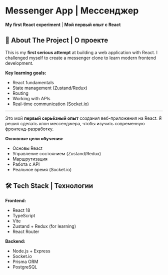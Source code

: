 # Messenger App | Мессенджер  
**My first React experiment** | **Мой первый опыт с React**  

## 🌟 About The Project | О проекте  
This is my **first serious attempt** at building a web application with React. I challenged myself to create a messenger clone to learn modern frontend development.  

**Key learning goals:**  
- React fundamentals  
- State management (Zustand/Redux)  
- Routing  
- Working with APIs  
- Real-time communication (Socket.io)  

---  

Это мой **первый серьёзный опыт** создания веб-приложения на React. Я решил сделать клон мессенджера, чтобы изучить современную фронтенд-разработку.  

**Основные цели обучения:**  
- Основы React  
- Управление состоянием (Zustand/Redux)  
- Маршрутизация  
- Работа с API  
- Реальное время (Socket.io)  

## 🛠 Tech Stack | Технологии  

**Frontend:**  
- React 18  
- TypeScript  
- Vite  
- Zustand + Redux (for learning)  
- React Router  

**Backend:**  
- Node.js + Express  
- Socket.io  
- Prisma ORM  
- PostgreSQL  



